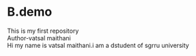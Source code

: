 # B.demo
This is my first repository 
<br>
Author-vatsal maithani
<br>
Hi my name is vatsal maithani.i am a dstudent of sgrru university

